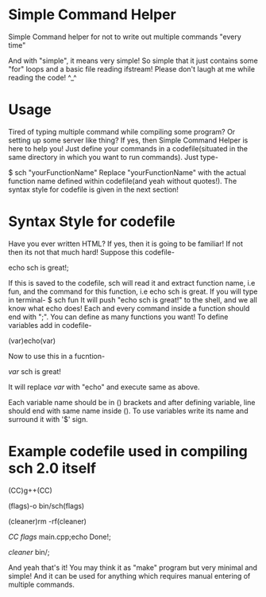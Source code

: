 # Simple Command Helper
Simple Command helper for not to write out multiple commands "every time"

And with "simple", it means very simple! So simple that it just contains some "for" loops and a basic file reading ifstream!
Please don't laugh at me while reading the code! ^_^

# Usage
Tired of typing multiple command while compiling some program? Or setting up some server like thing?
If yes, then Simple Command Helper is here to help you!
Just define your commands in a codefile(situated in the same directory in which you want to run commands).
Just type-

$ sch "yourFunctionName"
Replace "yourFunctionName" with the actual function name defined within codefile(and yeah without quotes!).
The syntax style for codefile is given in the next section!

# Syntax Style for codefile
Have you ever written HTML? If yes, then it is going to be familiar!
If not then its not that much hard!
Suppose this codefile-


<fun>echo sch is great!;<fun>
  
  
If this is saved to the codefile, sch will read it and extract function name, i.e fun, and the command for this function, i.e echo sch is great.
If you will type in terminal-
$ sch fun
It will push "echo sch is great!" to the shell, and we all know what echo does!
Each and every command inside a function should end with ";".
You can define as many functions you want!
To define variables add in codefile-


(var)echo(var)


Now to use this in a fucntion-


<fun>$var$ sch is great!<fun>
  
It will replace $var$ with "echo" and execute same as above.


Each variable name should be in () brackets and after defining variable, line should end with same name inside ().
To use variables write its name and surround it with '$' sign.

# Example codefile used in compiling sch 2.0 itself
(CC)g++(CC)

(flags)-o bin/sch(flags)

(cleaner)rm -rf(cleaner)


<build>$CC$ $flags$ main.cpp;echo Done!;<build>
  
  
<clean>$cleaner$ bin/;<clean>
  
  
And yeah that's it! You may think it as "make" program but very minimal and simple!
And it can be used for anything which requires manual entering of multiple commands.
